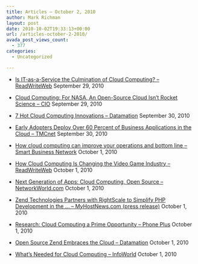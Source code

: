 ```yaml
---
title: Articles – October 2, 2010
author: Mark Richman
layout: post
date: 2010-10-02T19:33:13+00:00
url: /articles-october-2-2010/
avada_post_views_count:
  - 377
categories:
  - Uncategorized

---
```

  * [Is IT-as-a-Service the Culmination of Cloud Computing? &#8211; ReadWriteWeb][1]
September 29, 2010 

  * [Cloud Computing: For NASA, An Open-Source Cloud Isn&#8217;t Rocket Science &#8211; CIO][2]
September 29, 2010 

  * [7 Hot Cloud Computing Innovations &#8211; Datamation][3]
September 30, 2010 

  * [Early Adopters Deploy Over 60 Percent of Business Applications in the Cloud &#8211; TMCnet][4]
September 30, 2010 

  * [How cloud computing can improve your operations and bottom line &#8211; Smart Business Network][5]
October 1, 2010 

  * [How Cloud Computing Is Changing the Video Game Industry &#8211; ReadWriteWeb][6]
October 1, 2010 

  * [Next Generation of Apps: Cloud Computing, Open Source &#8211; NetworkWorld.com][7]
October 1, 2010 

  * [Zend Technologies Partners with RightScale to Simplify PHP Development in the &#8230; &#8211; MyHostNews.com (press release)][8]
October 1, 2010 

  * [Research: Cloud Computing a Prime Opportunity &#8211; Phone Plus][9]
October 1, 2010 

  * [Open Source Zend Embraces the Cloud &#8211; Datamation][10]
October 1, 2010 

  * [What&#8217;s Needed for Cloud Computing &#8211; InfoWorld][11]
October 1, 2010 </ul>

 [1]: http://news.google.com/news/url?sa=t&fd=R&usg=AFQjCNGRM7KtP4xNlN1Nv-ZZyNzxwgWfLQ&url=http://www.readwriteweb.com/cloud/2010/09/is-it-as-a-service-the-culmina.php
 [2]: http://news.google.com/news/url?sa=t&fd=R&usg=AFQjCNHznnKd6een6NsSn7JZW_RkUaevNQ&url=http://www.cio.com/article/620378/Cloud_Computing_For_NASA_An_Open_Source_Cloud_Isn_x2019_t_Rocket_Science
 [3]: http://news.google.com/news/url?sa=t&fd=R&usg=AFQjCNH4VVLSPtQfYZ7HmNdYcMLSsu1X9Q&url=http://itmanagement.earthweb.com/mowi/article.php/3906086/7-Hot-Cloud-Computing-Innovations.htm
 [4]: http://news.google.com/news/url?sa=t&fd=R&usg=AFQjCNGschRtJXKxm-duSA13prYqf9OMlw&url=http://outbound-call-center.tmcnet.com/topics/hosted-call-center/articles/105476-early-adopters-deploy-over-60-percent-business-applications.htm
 [5]: http://news.google.com/news/url?sa=t&fd=R&usg=AFQjCNFeA7Ob0ouBmffj4pIwYi85QJ8_nw&url=http://www.sbnonline.com/Local/Article/20626/66/245/How_cloud_computing_can_improve_your_operations_and_bottom_line.aspx?Category%3D
 [6]: http://news.google.com/news/url?sa=t&fd=R&usg=AFQjCNEg6Q4uazgEvfg_zzfbk_h1Erexhg&url=http://www.readwriteweb.com/cloud/2010/09/how-cloud-computing-is-changin.php
 [7]: http://news.google.com/news/url?sa=t&fd=R&usg=AFQjCNGP5sHYzd6ktHXgEGys_rAiYc4SgQ&url=http://www.networkworld.com/news/2010/100110-next-generation-of-apps-cloud.html?hpg1%3Dbn
 [8]: http://news.google.com/news/url?sa=t&fd=R&usg=AFQjCNEP5hxNzwAdi8b77ikECvx-tE3lEw&url=http://www.myhostnews.com/2010/10/zend-technologies-partners-with-rightscale-to-simplify-php-development-in-the-cloud/
 [9]: http://news.google.com/news/url?sa=t&fd=R&usg=AFQjCNFU6vj2QjILykdhL3P5MBuFliPbaw&url=http://www.phoneplusmag.com/news/2010/10/research-cloud-computing-a-prime-opportunity.aspx
 [10]: http://news.google.com/news/url?sa=t&fd=R&usg=AFQjCNFMtzwrc9cQqrnUbAtbh5F_42hgpQ&url=http://itmanagement.earthweb.com/osrc/article.php/3906336/Open-Source-Zend-Embraces-the-Cloud.htm
 [11]: http://news.google.com/news/url?sa=t&fd=R&usg=AFQjCNEmYRNG36SF9swtsMKrRpedVh8Zkg&url=http://www.infoworld.com/d/wp/whats-needed-cloud-computing-544